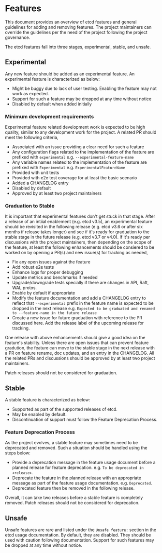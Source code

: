 # Features 

This document provides an overview of etcd features and general guidelines for adding and removing features. The project maintainers can override the guidelines per the need of the project following the project governance.

The etcd features fall into three stages, experimental, stable, and unsafe.

## Experimental

Any new feature should be added as an experimental feature. An experimental feature is characterized as below:
- Might be buggy due to lack of user testing. Enabling the feature may not work as expected.
- Support for such a feature may be dropped at any time without notice
- Disabled by default when added initially

### Minimum development requirements

Experimental feature related development work is expected to be high quality, similar to any development work for the project. A related PR should meet the following criteria,
- Associated with an issue providing a clear need for such a feature
- Any configuration flags related to the implementation of the feature are prefixed with `experimental` e.g. `--experimental-feature-name`
- Any variable names related to the implementation of the feature are prefixed with `Experimental` e.g. `ExperimentalFeatureName`
- Provided with unit tests
- Provided with e2e test coverage for at least the basic scenario
- Added a CHANGELOG entry
- Disabled by default
- Approved by at least two project maintainers

### Graduation to Stable

It is important that experimental features don't get stuck in that stage. After a release of an intiial enablement (e.g. etcd v3.5), an experimental feature should be revisited in the following release (e.g. etcd v3.6 or after six months if release takes longer) and see if it's ready for graduation to the stable stage in the future release (e.g. etcd v3.7 or v4.0). If it's ready per discussions with the project maintainers, then depending on the scope of the feature, at least the following enhancements should be consiered to be worked on by opening a PR(s) and new issue(s) for tracking as needed,
- Fix any open issues against the feature
- Add robust e2e tests
- Enhance logs for proper debugging
- Update metrics and benchmarks if needed
- Upgrade/downgrade tests specially if there are changes in API, Raft, WAL protos.
- Enable by default if appropriate
- Modify the feature documentation and add a CHANGELOG entry to reflect that `--experimental` prefix in the feature name is expected to be dropped in the next release e.g. `Expected to be graduated and renamed to --feature-name in the future release`
- Create a new issue for future graduation with reference to the PR discussed here. Add the release label of the upcoming release for tracking.

One release with above enhancements should give a good idea on the feature's stability. Unless there are open issues that can prevent feature gradution, the feature can move to the stable stage in the next release with a PR on feature rename, doc updates, and an entry in the CHANGELOG. All the related PRs and discussions should be approved by at least two project maintainers.

Patch releases should not be considered for graduation.

## Stable

A stable feature is characterized as below: 
- Supported as part of the supported releases of etcd.
- May be enabled by default.
- Discontinuation of support must follow the Feature Deprecation Process.

### Feature Deprecation Process

As the project evolves, a stable feature may sometimes need to be deprecated and removed. Such a situation should be handled using the steps below:
- Provide a deprecation message in the feature usage document before a planned release for feature deprecation. e.g. `To be deprecated in <release>`.
- Deprecate the feature in the planned release with an appropriate message as part of the feature usage documentation. e.g. `Deprecated`.
- Deprecated feature then be removed in the following release.

Overall, it can take two releases before a stable feature is completely removed. Patch releases should not be considered for deprecation.

## Unsafe

Unsafe features are rare and listed under the `Unsafe feature:` section in the etcd usage documentation. By default, they are disabled. They should be used with caution following documentation. Support for such features may be dropped at any time without notice.
